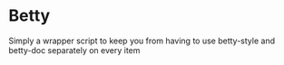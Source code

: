 # Betty
Simply a wrapper script to keep you from having to use betty-style  and betty-doc separately on every item
